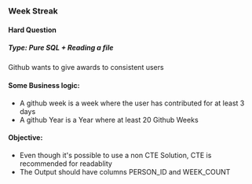 ### Week Streak
#### Hard Question
##### Type: Pure SQL + Reading a file

Github wants to give awards to consistent users

#### Some Business logic:
- A github week is a week where the user has contributed for at least 3 days
- A github Year is a Year where at least 20 Github Weeks

#### Objective:
- Even though it's possible to use a non CTE Solution, CTE is recommended for readablity
- The Output should have columns PERSON_ID and WEEK_COUNT
